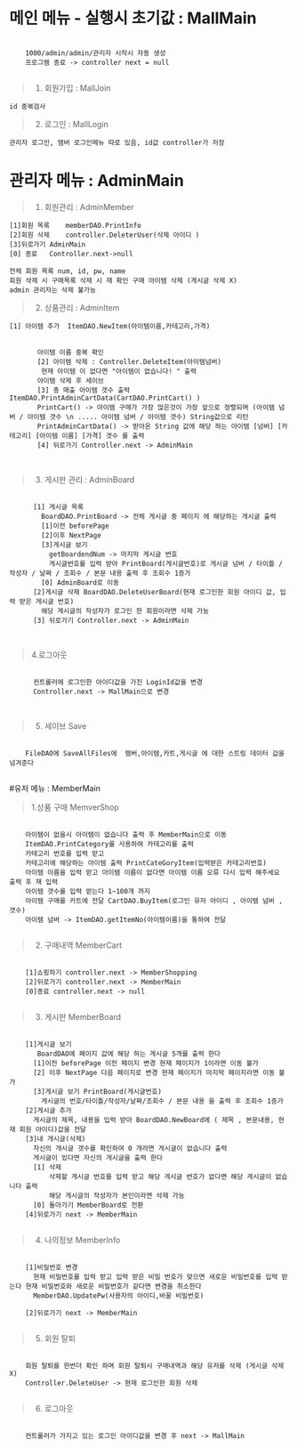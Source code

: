 # 메인 메뉴 - 실행시 초기값 : MallMain
<pre>
  <code>
    1000/admin/admin/관리자 시작시 자동 생성
    프로그램 종료 -> controller next = null
  </code>
</pre>
>1. 회원가입 : MallJoin

	id 중복검사 
	

>2. 로그인 : MallLogin

	관리자 로그인, 맴버 로그인메뉴 따로 있음, id값 controller가 저장

# 관리자 메뉴 :  AdminMain

>1. 회원관리 : AdminMember
	  
	[1]회원 목록	memberDAO.PrintInfo
	[2]회원 삭제 	controller.DeleterUser(삭제 아이디 )
	[3]뒤로가기	AdminMain
	[0] 종료	 Controller.next->null

	전체 회원 목록 num, id, pw, name
	회원 삭제 시 구매목록 삭제 시 재 확인 구매 아이템 삭제 (게시글 삭제 X)
	admin 관리자는 삭제 불가능

>2. 상품관리 : AdminItem

	[1] 아이템 추가	ItemDAO.NewItem(아이템이름,카테고리,가격)
   <pre>
     <code>
       아이템 이름 중복 확인
       [2] 아이템 삭제 : Controller.DeleteItem(아이템넘버)
        현재 아이템 이 없다면 "아이템이 없습니다! " 출력
       아이템 삭제 후 세이브
       [3] 총 매출 아이템 갯수 출력 ItemDAO.PrintAdminCartData(CartDAO.PrintCart() )
       PrintCart() -> 아이템 구매가 가장 많은것이 가장 앞으로 정렬되며 (아이템 넘버 / 아이템 갯수 \n ..... 아이템 넘버 / 아이템 갯수) String값으로 리턴
       PrintAdminCartData() -> 받아온 String 값에 해당 하는 아이템 [넘버] [카테고리] [아이템 이름] [가격] 갯수 를 출력
       [4] 뒤로가기 Controller.next -> AdminMain
     </code>
   </pre>
   >3. 게시판 관리 : AdminBoard
  <pre>
    <code>
      [1] 게시글 목록 
        BoardDAO.PrintBoard -> 전체 게시글 중 페이지 에 해당하는 개시글 출력 
        [1]이전 beforePage
        [2]이후 NextPage
        [3]게시글 보기
          getBoardendNum -> 마지막 게시글 번호
          게시글번호를 입력 받아 PrintBoard(게시글번호)로 게시글 넘버 / 타이틀 / 작성자 / 날짜 / 조회수 / 본문 내용 출력 후 조회수 1증가
        [0] AdminBoard로 이동
      [2]게시글 삭제 BoardDAO.DeleteUserBoard(현재 로그인한 회원 아이디 값, 입력 받은 게시글 번호)
        해당 게시글의 작성자가 로그인 한 회원이라면 삭제 가능
      [3] 뒤로가기 Controller.next -> AdminMain
    </code>
  </pre>
  >4.로그아웃
  <pre>
    <code>
      컨트롤러에 로그인한 아이디값을 가진 LoginId값을 변경
      Controller.next -> MallMain으로 변경
    </code>
  </pre>
  >5. 세이브  Save
<pre>
  <code>
    FileDAO에 SaveAllFiles에  멤버,아이템,카트,게시글 에 대한 스트링 데이터 값을 넘겨준다
  </code>
</pre>

#유저 메뉴 : MemberMain
>1.상품 구매 MemverShop
<pre>
  <code>
    아이템이 없을시 아이템이 없습니다 출력 후 MemberMain으로 이동
    ItemDAO.PrintCategory를 사용하여 카테고리를 출력
    카테고리 번호를 입력 받고
    카테고리에 해당하는 아이템 출력 PrintCateGoryItem(입력받은 카테고리번호)
    아이템 이름을 입력 받고 아이템 이름이 없다면 아이템 이름 오류 다시 입력 해주세요 출력 후 재 입력
    아이템 갯수를 입력 받는다 1~100개 까지 
    아이템 구매를 카트에 전달 CartDAO.BuyItem(로그인 유저 아이디 , 아이템 넘버 , 갯수)
    아이템 넘버 -> ItemDAO.getItemNo(아이템이름)을 통하여 전달
  </code>
</pre>
>2. 구매내역 MemberCart
<pre>
  <code>
    [1]쇼핑하기 controller.next -> MemberShopping
    [2]뒤로가기 controller.next -> MemberMain
    [0]종료 controller.next -> null
  </code>
</pre>
>3. 게시판 MemberBoard
<pre>
  <code>
    [1]게시글 보기
       BoardDAO에 페이지 값에 해당 하는 게시글 5개를 출력 한다
      [1]이전 beforePage 이전 페이지 변경 현재 페이지가 1이라면 이동 불가
      [2] 이후 NextPage 다음 페이지로 변경 현재 페이지가 마지막 페이지라면 이동 불가
      [3]게시글 보기 PrintBoard(게시글번호)
        게시글의 번호/타이틀/작성자/날짜/조회수 / 본문 내용 을 출력 후 조회수 1증가
    [2]게시글 추가
      게시글의 제목, 내용을 입력 받아 BoardDAO.NewBoard에 ( 제목 , 본문내용, 현재 회원 아이디)값을 전달
    [3]내 개시글(삭제)
      자신의 개시글 갯수를 확인하여 0 개라면 게시글이 없습니다 출력
      게시글이 있다면 자신의 개시글을 출력 한다
      [1] 삭제
          삭제할 게시글 번호를 입력 받고 해당 게시글 번호가 없다면 해당 게시글이 없습니다 출력
          해당 게시글의 작성자가 본인이라면 삭제 가능
      [0] 돌아가기 MemberBoard로 전환
    [4]뒤로가기 next -> MemberMain
  </code>
</pre> 
>4. 나의정보 MemberInfo
<pre>
  <code>
    [1]비밀번호 변경
      현재 비밀번호를 입력 받고 입력 받은 비밀 번호가 맞으면 새로운 비밀번호를 입력 받는다 현재 비밀번호와 새로운 비밀번호가 같다면 변경을 취소한다
      MemberDAO.UpdatePw(사용자의 아이디,바꿀 비밀번호)
    
    [2]뒤로가기 next -> MemberMain
  </code>
</pre>
>5. 회원 탈퇴 
<pre>
  <code>
    회원 탈퇴를 한번더 확인 하며 회원 탈퇴시 구매내역과 해당 유저를 삭제 (게시글 삭제 X)
    Controller.DeleteUser -> 현재 로그인한 회원 삭제
  </code>
</pre>
>6. 로그아웃
<pre>
  <code>
    컨트롤러가 가지고 있는 로그인 아이디값을 변경 후 next -> MallMain    
  </code>
</pre>
